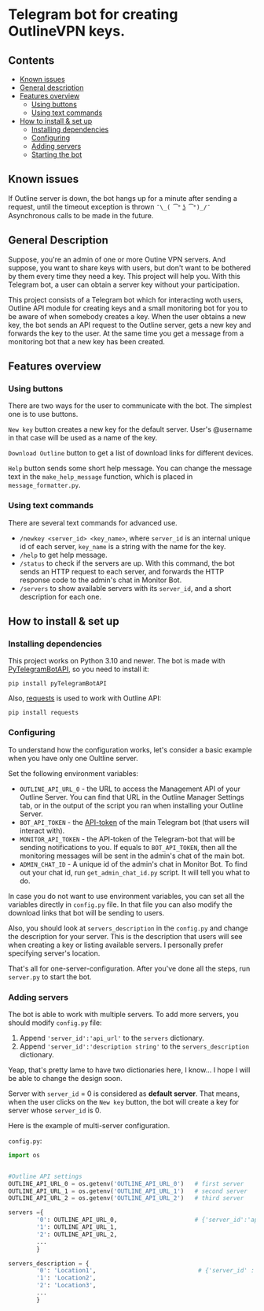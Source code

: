 # Telegram bot for creating OutlineVPN keys.

## Contents

-   [Known issues](#known-issues)
-   [General description](#general-description)
-   [Features overview](#features-overview)
    -   [Using buttons](#using-buttons)
    -   [Using text commands](#using-text-commands)
-   [How to install & set up](#How-to-install-&-set-up)
    -   [Installing dependencies](#installing-dependencies)
    -   [Configuring](#configuring)
    -   [Adding servers](#adding-servers)
    -   [Starting the bot](#starting-the-bot)


## Known issues

If Outline server is down, the bot hangs up for a minute after sending a request, until the timeout exception is thrown ``¯\_( ͡° ͜ʖ ͡°)_/¯`` Asynchronous calls to be made in the future.

## General Description

Suppose, you're an admin of one or more Outine VPN servers. And suppose, you want to share keys with users, but don't want to be bothered by them every time they need a key.
This project will help you. With this Telegram bot, a user can obtain a server key without your participation.

This project consists of a Telegram bot which for interacting woth users, Outline API module for creating keys and a small monitoring bot for you to be aware of when somebody creates a key. When the user obtains a new key, the bot sends an API request to the Outline server, gets a new key and forwards the key to the user. At the same time you get a message from a monitoring bot that a new key has been created.

## Features overview

### Using buttons

There are two ways for the user to communicate with the bot. The simplest one is to use buttons.

`New key` button creates a new key for the default server. User's @username in that case will be used as a name of the key. 

`Download Outline` button to get a list of download links for different devices.

`Help` button sends some short help message. You can change the message text in the `make_help_message` function, which is placed in `message_formatter.py`.

### Using text commands

There are several text commands for advanced use.

-   `/newkey <server_id> <key_name>`, where `server_id` is an internal unique id of each server, `key_name` is a string with the name for the key. 
-   `/help` to get help message.
-   `/status` to check if the servers are up. With this command, the bot sends an HTTP request to each server, and forwards the HTTP response code to the admin's chat in Monitor Bot.
-   `/servers` to show available servers with its `server_id`, and a short description for each one. 

## How to install & set up

### Installing dependencies

This project works on Python 3.10 and newer.
The bot is made with [PyTelegramBotAPI](https://github.com/eternnoir/pyTelegramBotAPI), so you need to install it:

```
pip install pyTelegramBotAPI
```

Also, [requests](https://pypi.org/project/requests/) is used to work with Outline API:

```
pip install requests
```

### Configuring

To understand how the configuration works, let's consider a basic example when you have only one Oultline server.

Set the following environment variables:

-   `OUTLINE_API_URL_0` - the URL to access the Management API of your Outline Server. You can find that URL in the Outline Manager Settings tab, or in the output of the script you ran when installing your Outline Server.
-   `BOT_API_TOKEN` - the [API-token](https://core.telegram.org/bots#how-do-i-create-a-bot) of the main Telegram bot (that users will interact with).
-   `MONITOR_API_TOKEN` - the API-token of the Telegram-bot that will be sending notifications to you. If equals to `BOT_API_TOKEN`, then all the monitoring messages will be sent in the admin's chat of the main bot.
-   `ADMIN_CHAT_ID` - A unique id of the admin's chat in Monitor Bot. To find out your chat id, run `get_admin_chat_id.py` script. It will tell you what to do.

In case you do not want to use environment variables, you can set all the variables directly in `config.py` file. In that file you can also modify the download links that bot will be sending to users.

Also, you should look at `servers_description` in the `config.py` and change the description for your server. This is the description that users will see when creating a key or listing available servers. I personally prefer specifying server's location.

That's all for one-server-configuration. After you've done all the steps, run `server.py` to start the bot.

### Adding servers

The bot is able to work with multiple servers. To add more servers, you should modify  `config.py` file:

1. Append `'server_id':'api_url'` to the `servers` dictionary.
2. Append `'server_id':'description string'` to the `servers_description` dictionary.

Yeap, that's pretty lame to have two dictionaries here, I know... I hope I will be able to change the design soon.

Server with `server_id` = 0 is considered as **default server**. That means, when the user clicks on the `New key` button, the bot will create a key for server whose `server_id` is 0.

Here is the example of multi-server configuration.

`config.py`:

```python
import os


#Outline API settings
OUTLINE_API_URL_0 = os.getenv('OUTLINE_API_URL_0')   # first server
OUTLINE_API_URL_1 = os.getenv('OUTLINE_API_URL_1')   # second server
OUTLINE_API_URL_2 = os.getenv('OUTLINE_API_URL_2')   # third server

servers ={
        '0': OUTLINE_API_URL_0,                      # {'server_id':'api_url'}
        '1': OUTLINE_API_URL_1,
        '2': OUTLINE_API_URL_2,
        ...
        }

servers_description = {
        '0': 'Location1',                             # {'server_id' : 'description'}
        '1': 'Location2',
        '2': 'Location3',
        ...
        }
```
